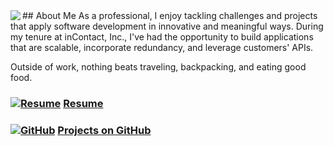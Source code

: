 <img align="left" src="https://agarciamog.github.io/boss.png">
## About Me
As a professional, I enjoy tackling challenges and projects that apply software development in innovative and meaningful ways. During my tenure at inContact, Inc., I've had the opportunity to build applications that are scalable, incorporate redundancy, and leverage customers' APIs.

Outside of work, nothing beats traveling, backpacking, and eating good food.

### [![Resume](https://agarciamog.github.io/resume.png)](Resume.html) [Resume](Resume.md)

### [![GitHub](https://agarciamog.github.io/github.png)](Projects.html) [Projects on GitHub](Projects.md)
